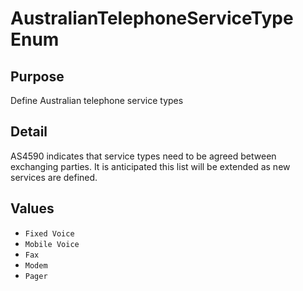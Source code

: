 # AustralianTelephoneServiceType Enum

## Purpose

Define Australian telephone service types

## Detail

AS4590 indicates that service types need to be agreed between exchanging parties. It is anticipated this list will be extended as new services are defined.

## Values

- `Fixed Voice`
- `Mobile Voice`
- `Fax`
- `Modem`
- `Pager`